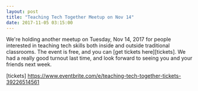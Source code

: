 ```yaml
---
layout: post
title: "Teaching Tech Together Meetup on Nov 14"
date: 2017-11-05 03:15:00
---
```


We're holding another meetup on Tuesday, Nov 14, 2017
for people interested in teaching tech skills
both inside and outside traditional classrooms.
The event is free,
and you can [get tickets here][tickets].
We had a really good turnout last time,
and look forward to seeing you and your friends next week.

[tickets] https://www.eventbrite.com/e/teaching-tech-together-tickets-39226514561
